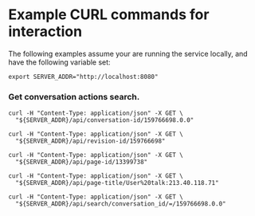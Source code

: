 # Example CURL commands for interaction

The following examples assume your are running the service locally,
and have the following variable set:

```
export SERVER_ADDR="http://localhost:8080"
```

### Get conversation actions search.

```
curl -H "Content-Type: application/json" -X GET \
  "${SERVER_ADDR}/api/conversation-id/159766698.0.0"
```

```
curl -H "Content-Type: application/json" -X GET \
  "${SERVER_ADDR}/api/revision-id/159766698"
```

```
curl -H "Content-Type: application/json" -X GET \
  "${SERVER_ADDR}/api/page-id/13399738"
```

```
curl -H "Content-Type: application/json" -X GET \
  "${SERVER_ADDR}/api/page-title/User%20talk:213.40.118.71"
```

```
curl -H "Content-Type: application/json" -X GET \
  "${SERVER_ADDR}/api/search/conversation_id/=/159766698.0.0"
```
